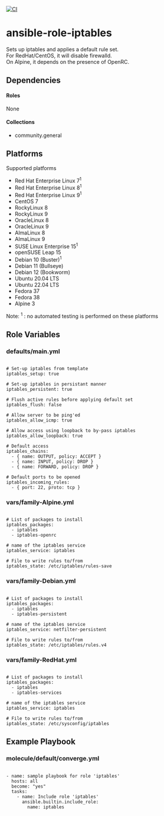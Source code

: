 [![CI](https://github.com/de-it-krachten/ansible-role-iptables/workflows/CI/badge.svg?event=push)](https://github.com/de-it-krachten/ansible-role-iptables/actions?query=workflow%3ACI)


# ansible-role-iptables

Sets up iptables and applies a default rule set.<br>
For RedHat/CentOS, it will disable firewalld.<br>
On Alpine, it depends on the presence of OpenRC.



## Dependencies

#### Roles
None

#### Collections
- community.general

## Platforms

Supported platforms

- Red Hat Enterprise Linux 7<sup>1</sup>
- Red Hat Enterprise Linux 8<sup>1</sup>
- Red Hat Enterprise Linux 9<sup>1</sup>
- CentOS 7
- RockyLinux 8
- RockyLinux 9
- OracleLinux 8
- OracleLinux 9
- AlmaLinux 8
- AlmaLinux 9
- SUSE Linux Enterprise 15<sup>1</sup>
- openSUSE Leap 15
- Debian 10 (Buster)<sup>1</sup>
- Debian 11 (Bullseye)
- Debian 12 (Bookworm)
- Ubuntu 20.04 LTS
- Ubuntu 22.04 LTS
- Fedora 37
- Fedora 38
- Alpine 3

Note:
<sup>1</sup> : no automated testing is performed on these platforms

## Role Variables
### defaults/main.yml
<pre><code>
# Set-up iptables from template
iptables_setup: true

# Set-up iptables in persistant manner
iptables_persistent: true

# Flush active rules before applying default set
iptables_flush: false

# Allow server to be ping'ed
iptables_allow_icmp: true

# Allow access using loopback to by-pass iptables
iptables_allow_loopback: true

# Default access
iptables_chains:
  - { name: OUTPUT, policy: ACCEPT }
  - { name: INPUT, policy: DROP }
  - { name: FORWARD, policy: DROP }

# Default ports to be opened
iptables_incoming_rules:
  - { port: 22, proto: tcp }
</pre></code>


### vars/family-Alpine.yml
<pre><code>
# List of packages to install
iptables_packages:
  - iptables
  - iptables-openrc

# name of the iptables service
iptables_service: iptables

# File to write rules to/from
iptables_state: /etc/iptables/rules-save
</pre></code>

### vars/family-Debian.yml
<pre><code>
# List of packages to install
iptables_packages:
  - iptables
  - iptables-persistent

# name of the iptables service
iptables_service: netfilter-persistent

# File to write rules to/from
iptables_state: /etc/iptables/rules.v4
</pre></code>

### vars/family-RedHat.yml
<pre><code>
# List of packages to install
iptables_packages:
  - iptables
  - iptables-services

# name of the iptables service
iptables_service: iptables

# File to write rules to/from
iptables_state: /etc/sysconfig/iptables
</pre></code>



## Example Playbook
### molecule/default/converge.yml
<pre><code>
- name: sample playbook for role 'iptables'
  hosts: all
  become: "yes"
  tasks:
    - name: Include role 'iptables'
      ansible.builtin.include_role:
        name: iptables
</pre></code>
